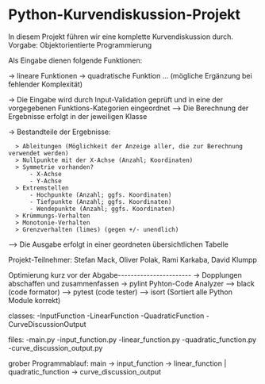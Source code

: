 # Python-Kurvendiskussion-Projekt
In diesem Projekt führen wir eine komplette Kurvendiskussion durch. Vorgabe: Objektorientierte Programmierung


Als Eingabe dienen folgende Funktionen:

-> lineare Funktionen
-> quadratische Funktion
... (mögliche Ergänzung bei fehlender Komplexität)


-> Die Eingabe wird durch Input-Validation geprüft und in eine der vorgegebenen Funktions-Kategorien eingeordnet
--> Die Berechnung der Ergebnisse erfolgt in der jeweiligen Klasse
  
  -> Bestandteile der Ergebnisse:
     
      > Ableitungen (Möglichkeit der Anzeige aller, die zur Berechnung verwendet werden)
      > Nullpunkte mit der X-Achse (Anzahl; Koordinaten)
      > Symmetrie vorhanden? 
          - X-Achse
          - Y-Achse
      > Extremstellen  
          - Hochpunkte (Anzahl; ggfs. Koordinaten)
          - Tiefpunkte (Anzahl; ggfs. Koordinaten)
          - Wendepunkte (Anzahl; ggfs. Koordinaten)
      > Krümmungs-Verhalten
      > Monotonie-Verhalten
      > Grenzverhalten (limes) (gegen +/- unendlich)
      
--> Die Ausgabe erfolgt in einer geordneten übersichtlichen Tabelle

Projekt-Teilnehmer: Stefan Mack, Oliver Polak, Rami Karkaba, David Klumpp


Optimierung kurz vor der Abgabe-----------------------
-> Dopplungen abschaffen und zusammenfassen
-> pylint Pyhton-Code Analyzer
—> black (code formator)
—> pytest (code tester)
—> isort (Sortiert alle Python Module korrekt)


classes:
  -InputFunction
  -LinearFunction
  -QuadraticFunction
  -CurveDiscussionOutput

files:
  -main.py
  -input_function.py
  -linear_function.py
  -quadratic_function.py
  -curve_discussion_output.py

grober Programmablauf:
  main -> input_function -> linear_function | quadratic_function -> curve_discussion_output
